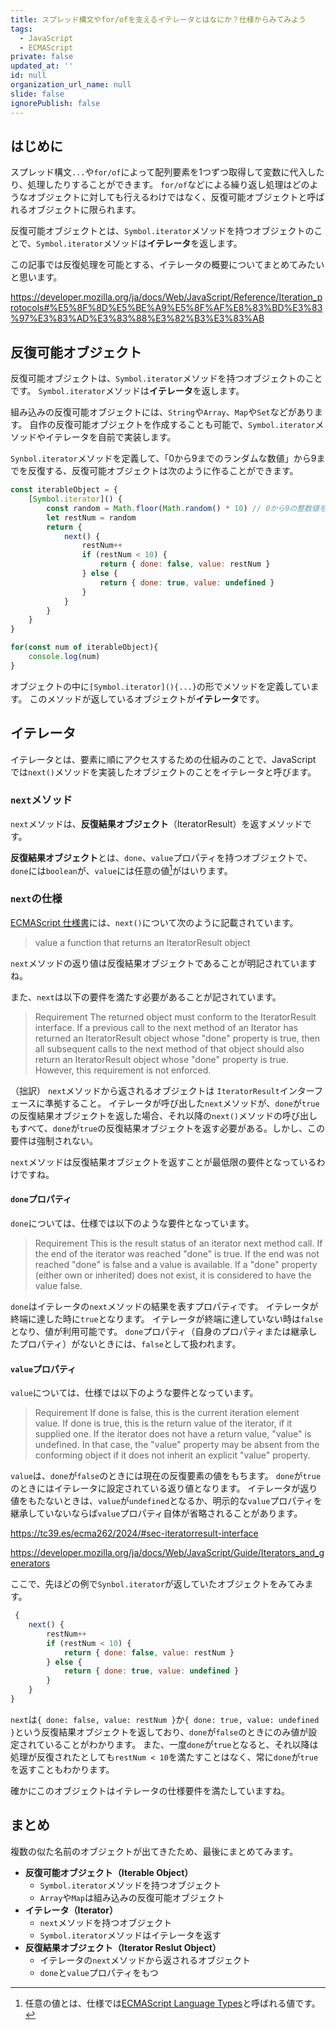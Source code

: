 ```yaml
---
title: スプレッド構文やfor/ofを支えるイテレータとはなにか？仕様からみてみよう
tags:
  - JavaScript
  - ECMAScript
private: false
updated_at: ''
id: null
organization_url_name: null
slide: false
ignorePublish: false
---
```

## はじめに
スプレッド構文`...`や`for/of`によって配列要素を1つずつ取得して変数に代入したり、処理したりすることができます。
`for/of`などによる繰り返し処理はどのようなオブジェクトに対しても行えるわけではなく、反復可能オブジェクトと呼ばれるオブジェクトに限られます。

反復可能オブジェクトとは、`Symbol.iterator`メソッドを持つオブジェクトのことで、`Symbol.iterator`メソッドは**イテレータ**を返します。

この記事では反復処理を可能とする、イテレータの概要についてまとめてみたいと思います。

https://developer.mozilla.org/ja/docs/Web/JavaScript/Reference/Iteration_protocols#%E5%8F%8D%E5%BE%A9%E5%8F%AF%E8%83%BD%E3%83%97%E3%83%AD%E3%83%88%E3%82%B3%E3%83%AB

## 反復可能オブジェクト
反復可能オブジェクトは、`Symbol.iterator`メソッドを持つオブジェクトのことです。
`Symbol.iterator`メソッドは**イテレータ**を返します。

組み込みの反復可能オブジェクトには、`String`や`Array`、`Map`や`Set`などがあります。
自作の反復可能オブジェクトを作成することも可能で、`Symbol.iterator`メソッドやイテレータを自前で実装します。

`Synbol.iterator`メソッドを定義して、「0から9までのランダムな数値」から9までを反復する、反復可能オブジェクトは次のように作ることができます。
```js
const iterableObject = {
    [Symbol.iterator]() {
        const random = Math.floor(Math.random() * 10) // 0から9の整数値をランダムに生成
        let restNum = random
        return {
            next() {
                restNum++
                if (restNum < 10) {
                    return { done: false, value: restNum }
                } else {
                    return { done: true, value: undefined }
                }
            }
        }
    }
}

for(const num of iterableObject){
    console.log(num)
}
```
オブジェクトの中に`[Symbol.iterator](){...}`の形でメソッドを定義しています。
このメソッドが返しているオブジェクトが**イテレータ**です。


## イテレータ
イテレータとは、要素に順にアクセスするための仕組みのことで、JavaScript では`next()`メソッドを実装したオブジェクトのことをイテレータと呼びます。
### `next`メソッド
`next`メソッドは、**反復結果オブジェクト**（IteratorResult）を返すメソッドです。

**反復結果オブジェクト**とは、`done`、`value`プロパティを持つオブジェクトで、`done`には`boolean`が、`value`には任意の値[^1]がはいります。

### `next`の仕様
[ECMAScript 仕様書](https://tc39.es/ecma262/2024/#sec-iterator-interface)には、`next()`について次のように記載されています。

>value
>a function that returns an IteratorResult object

`next`メソッドの返り値は反復結果オブジェクトであることが明記されていますね。

また、`next`は以下の要件を満たす必要があることが記されています。
>Requirement
>The returned object must conform to the IteratorResult interface. If a previous call to the next method of an Iterator has returned an IteratorResult object whose "done" property is true, then all subsequent calls to the next method of that object should also return an IteratorResult object whose "done" property is true. However, this requirement is not enforced.

（拙訳）
`next`メソッドから返されるオブジェクトは `IteratorResult`インターフェースに準拠すること。 
イテレータが呼び出した`next`メソッドが、`done`が`true`の反復結果オブジェクトを返した場合、それ以降の`next()`メソッドの呼び出しもすべて、`done`が`true`の反復結果オブジェクトを返す必要がある。しかし、この要件は強制されない。

`next`メソッドは反復結果オブジェクトを返すことが最低限の要件となっているわけですね。

#### `done`プロパティ
`done`については、仕様では以下のような要件となっています。
>Requirement
>This is the result status of an iterator next method call. If the end of the iterator was reached "done" is true. If the end was not reached "done" is false and a value is available. If a "done" property (either own or inherited) does not exist, it is considered to have the value false.

`done`はイテレータの`next`メソッドの結果を表すプロパティです。
イテレータが終端に達した時に`true`となります。
イテレータが終端に達していない時は`false`となり、値が利用可能です。
`done`プロパティ（自身のプロパティまたは継承したプロパティ）がないときには、`false`として扱われます。

#### `value`プロパティ
`value`については、仕様では以下のような要件となっています。
>Requirement
>If done is false, this is the current iteration element value. If done is true, this is the return value of the iterator, if it supplied one. If the iterator does not have a return value, "value" is undefined. In that case, the "value" property may be absent from the conforming object if it does not inherit an explicit "value" property.

`value`は、`done`が`false`のときには現在の反復要素の値をもちます。
`done`が`true`のときにはイテレータに設定されている返り値となります。
イテレータが返り値をもたないときは、`value`が`undefined`となるか、明示的な`value`プロパティを継承していないならば`value`プロパティ自体が省略されることがあります。

https://tc39.es/ecma262/2024/#sec-iteratorresult-interface

https://developer.mozilla.org/ja/docs/Web/JavaScript/Guide/Iterators_and_generators

ここで、先ほどの例で`Synbol.iterator`が返していたオブジェクトをみてみます。
```js
 {
    next() {
        restNum++
        if (restNum < 10) {
            return { done: false, value: restNum }
        } else {
            return { done: true, value: undefined }
        }
    }
}
```
`next`は`{ done: false, value: restNum }`か`{ done: true, value: undefined }`という反復結果オブジェクトを返しており、`done`が`false`のときにのみ値が設定されていることがわかります。
また、一度`done`が`true`となると、それ以降は処理が反復されたとしても`restNum < 10`を満たすことはなく、常に`done`が`true`を返すこともわかります。

確かにこのオブジェクトはイテレータの仕様要件を満たしていますね。

## まとめ
複数の似た名前のオブジェクトが出てきたため、最後にまとめてみます。
- **反復可能オブジェクト（Iterable Object）**
  - `Symbol.iterator`メソッドを持つオブジェクト
  - `Array`や`Map`は組み込みの反復可能オブジェクト
- **イテレータ（Iterator）**
  - `next`メソッドを持つオブジェクト
  - `Symbol.iterator`メソッドはイテレータを返す
- **反復結果オブジェクト（Iterator Reslut Object）**
  - イテレータの`next`メソッドから返されるオブジェクト
  - `done`と`value`プロパティをもつ


[^1]: 任意の値とは、仕様では[ECMAScript Language Types](https://tc39.es/ecma262/2024/#sec-ecmascript-language-types)と呼ばれる値です。